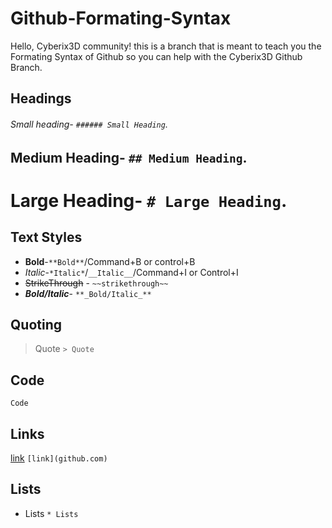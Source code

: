 # Github-Formating-Syntax
Hello, Cyberix3D community! this is a branch that is meant to teach you the Formating Syntax of Github so you can help with the Cyberix3D Github Branch.

## Headings

###### Small heading- `###### Small Heading`.
## Medium Heading- `## Medium Heading`.
# Large Heading- `# Large Heading`.

## Text Styles
- **Bold**-`**Bold**`/Command+B or control+B
- *Italic*-`*Italic*`/`__Italic__`/Command+I or Control+I
- ~~StrikeThrough~~ - `~~strikethrough~~`
- **_Bold/Italic_**- `**_Bold/Italic_**`

## Quoting
> Quote
`> Quote`

## Code

`Code`

## Links

[link](github.com) `[link](github.com)`

## Lists

 * Lists `* Lists`
